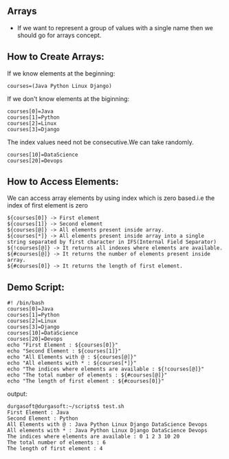 ## Arrays
- If we want to represent a group of values with a single name then we should go for arrays concept.

## How to Create Arrays:
If we know elements at the beginning:
```
courses=(Java Python Linux Django)
```
If we don't know elements at the biginning:
```
courses[0]=Java 
courses[1]=Python 
courses[2]=Linux 
courses[3]=Django
```
The index values need not be consecutive.We can take randomly.
```
courses[10]=DataScience 
courses[20]=Devops
```
## How to Access Elements:
We can access array elements by using index which is zero based.i.e the index of first element is zero
```
${courses[0]} -> First element 
${courses[1]} -> Second element 
${courses[@]} -> All elements present inside array. 
${courses[*]} -> All elements present inside array into a single string separated by first character in IFS(Internal Field Separator) 
${!courses[@]} -> It returns all indexes where elements are available. 
${#courses[@]} -> It returns the number of elements present inside array. 
${#courses[0]} -> It returns the length of first element.
```

## Demo Script:
```
#! /bin/bash 
courses[0]=Java 
courses[1]=Python 
courses[2]=Linux 
courses[3]=Django 
courses[10]=DataScience
courses[20]=Devops 
echo "First Element : ${courses[0]}" 
echo "Second Element : ${courses[1]}" 
echo "All Elements with @ : ${courses[@]}" 
echo "All elements with * : ${courses[*]}" 
echo "The indices where elements are available : ${!courses[@]}" 
echo "The total number of elements : ${#courses[@]}" 
echo "The length of first element : ${#courses[0]}"
```

output:
```
durgasoft@durgasoft:~/scripts$ test.sh 
First Element : Java 
Second Element : Python 
All Elements with @ : Java Python Linux Django DataScience Devops 
All elements with * : Java Python Linux Django DataScience Devops 
The indices where elements are available : 0 1 2 3 10 20 
The total number of elements : 6 
The length of first element : 4
```
